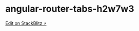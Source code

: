# angular-router-tabs-h2w7w3

[Edit on StackBlitz ⚡️](https://stackblitz.com/edit/angular-router-tabs-h2w7w3)
